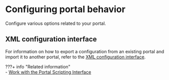 # Configuring portal behavior

Configure various options related to your portal.

## XML configuration interface

For information on how to export a configuration from an existing portal and import it to another portal, refer to the [XML configuration interface](../../../deployment/manage/portal_admin_tools/xml_config_interface/index.md).

???+ info "Related information"   
    -   [Work with the Portal Scripting Interface](../../../deployment/manage/portal_admin_tools/portal_scripting_interface/adpsitsk.md)

